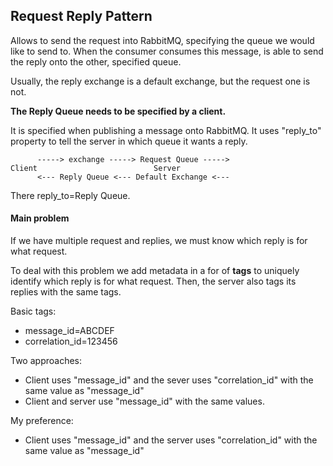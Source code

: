 ﻿## Request Reply Pattern

Allows to send the request into RabbitMQ, specifying the queue we would like to send to.
When the consumer consumes this message, is able to send the reply onto the other, specified queue.

Usually, the reply exchange is a default exchange, but the request one is not.

**The Reply Queue needs to be specified by a client.** 

It is specified when publishing a message onto RabbitMQ. It uses "reply_to" property to tell the server in which queue it wants a reply.

```
	  -----> exchange -----> Request Queue ----->
Client							Server
	  <--- Reply Queue <--- Default Exchange <---
```

There reply_to=Reply Queue.

#### Main problem

If we have multiple request and replies, we must know which reply is for what request. 

To deal with this problem we add metadata in a for of **tags** to uniquely identify which reply is for what request.
Then, the server also tags its replies with the same tags. 

Basic tags:
- message_id=ABCDEF
- correlation_id=123456

Two approaches:
- Client uses "message_id" and the sever uses "correlation_id" with the same value as "message_id"
- Client and server use "message_id" with the same values.

My preference:
- Client uses "message_id" and the server uses "correlation_id" with the same value as "message_id"


